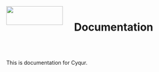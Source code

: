 <div style="display: flex;flex-wrap: wrap;gap: 30px; margin-bottom: 50px"><img style="width: 150px; height: 50px;" src="/images/CYQUR-logo.png">

# Documentation

</div>
 This is documentation for Cyqur.





